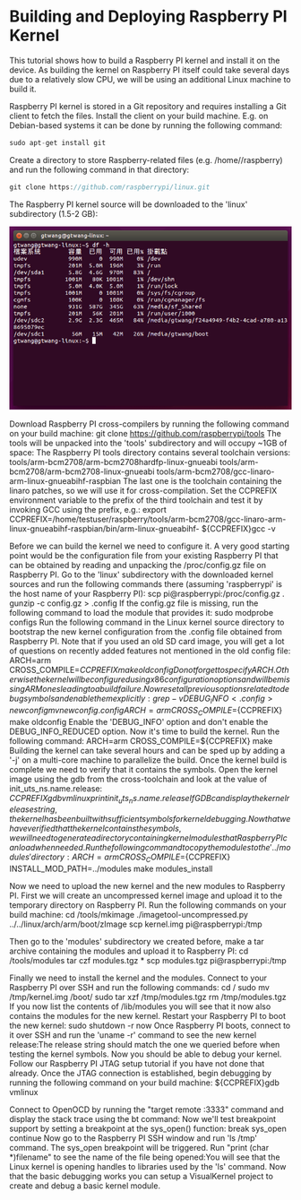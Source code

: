 # Building and Deploying Raspberry PI Kernel


This tutorial shows how to build a Raspberry PI kernel and install it on the device. As building the kernel on Raspberry PI itself could take several days due to a relatively slow CPU, we will be using an additional Linux machine to build it.

Raspberry PI kernel is stored in a Git repository and requires installing a Git client to fetch the files. Install the client on your build machine. E.g. on Debian-based systems it can be done by running the following command:

```c
sudo apt-get install git
```

Create a directory to store Raspberry-related files (e.g. /home/<username>/raspberry) and run the following command in that directory:

```c
git clone https://github.com/raspberrypi/linux.git
```

The Raspberry PI kernel source will be downloaded to the 'linux' subdirectory (1.5-2 GB):

![](./images/df-output-1.png)

Download Raspberry PI cross-compilers by running the following command on your build machine:
git clone https://github.com/raspberrypi/tools
The tools will be unpacked into the 'tools' subdirectory and will occupy ~1GB of space:
The Raspberry PI tools directory contains several toolchain versions:
tools/arm-bcm2708/arm-bcm2708hardfp-linux-gnueabi
tools/arm-bcm2708/arm-bcm2708-linux-gnueabi
tools/arm-bcm2708/gcc-linaro-arm-linux-gnueabihf-raspbian
The last one is the toolchain containing the linaro patches, so we will use it for cross-compilation. Set the CCPREFIX environment variable to the prefix of the third toolchain and test it by invoking GCC using the prefix, e.g.:
export CCPREFIX=/home/testuser/raspberry/tools/arm-bcm2708/gcc-linaro-arm-linux-gnueabihf-raspbian/bin/arm-linux-gnueabihf-
${CCPREFIX}gcc -v

Before we can build the kernel we need to configure it. A very good starting point would be the configuration file from your existing Raspberry PI that can be obtained by reading and unpacking the /proc/config.gz file on Raspberry PI. Go to the 'linux' subdirectory with the downloaded kernel sources and run the following commands there (assuming 'raspberrypi' is the host name of your Raspberry PI):
scp pi@raspberrypi:/proc/config.gz .
gunzip -c config.gz > .config
If the config.gz file is missing, run the following command to load the module that provides it:
sudo modprobe configs
Run the following command in the Linux kernel source directory to bootstrap the new kernel configuration from the .config file obtained from Raspberry PI. Note that if you used an old SD card image, you will get a lot of questions on recently added features not mentioned in the old config file:
ARCH=arm CROSS_COMPILE=${CCPREFIX} make oldconfig
Do not forget to specify ARCH. Otherwise the kernel will be configured using x86 configuration options and will be missing ARM ones leading to a build failure.
Now reset all previous options related to debug symbols and enable them explicitly:
grep -v DEBUG_INFO < .config > newconfig
mv newconfig .config
ARCH=arm CROSS_COMPILE=${CCPREFIX} make oldconfig
Enable the 'DEBUG_INFO' option and don't enable the DEBUG_INFO_REDUCED option.
Now it's time to build the kernel. Run the following command:
ARCH=arm CROSS_COMPILE=${CCPREFIX} make
Building the kernel can take several hours and can be sped up by adding a '-j<amount of cores>' on a multi-core machine to parallelize the build.
Once the kernel build is complete we need to verify that it contains the symbols. Open the kernel image using the gdb from the cross-toolchain and look at the value of init_uts_ns.name.release:
${CCPREFIX}gdb vmlinux
print init_uts_ns.name.release
If GDB can display the kernel release string, the kernel has been built with sufficient symbols for kernel debugging.
Now that we have verified that the kernel contains the symbols, we will need to generate a directory containing kernel modules that Raspberry PI can load when needed. Run the following command to copy the modules to the '../modules' directory:
ARCH=arm CROSS_COMPILE=${CCPREFIX} 
INSTALL_MOD_PATH=../modules make modules_install

Now we need to upload the new kernel and the new modules to Raspberry PI. First we will create an uncompressed kernel image and upload it to the temporary directory on Raspberry PI. Run the following commands on your build machine:
cd <raspberry pi downloads>/tools/mkimage
./imagetool-uncompressed.py ../../linux/arch/arm/boot/zImage
scp kernel.img pi@raspberrypi:/tmp

Then go to the 'modules' subdirectory we created before, make a tar archive containing the modules and upload it to Raspberry PI:
cd <raspberry pi downloads>/tools/modules
tar czf modules.tgz *
scp modules.tgz pi@raspberrypi:/tmp

Finally we need to install the kernel and the modules. Connect to your Raspberry PI over SSH and run the following commands:
cd /
sudo mv /tmp/kernel.img /boot/
sudo tar xzf /tmp/modules.tgz
rm /tmp/modules.tgz
If you now list the contents of /lib/modules you will see that it now also contains the modules for the new kernel.
Restart your Raspberry PI to boot the new kernel:
sudo shutdown -r now
Once Raspberry PI boots, connect to it over SSH and run the 'uname -r' command to see the new kernel release:The release string should match the one we queried before when testing the kernel symbols.
Now you should be able to debug your kernel. Follow our Raspberry PI JTAG setup tutorial if you have not done that already. Once the JTAG connection is established, begin debugging by running the following command on your build machine:
${CCPREFIX}gdb vmlinux

Connect to OpenOCD by running the "target remote <OpenOCD host>:3333" command and display the stack trace using the bt command:
Now we'll test breakpoint support by setting a breakpoint at the sys_open() function:
break sys_open
continue
Now go to the Raspberry PI SSH window and run 'ls /tmp' command. The sys_open breakpoint will be triggered. Run "print (char *)filename" to see the name of the file being opened:You will see that the Linux kernel is opening handles to libraries used by the 'ls' command.
Now that the basic debugging works you can setup a VisualKernel project to create and debug a basic kernel module.